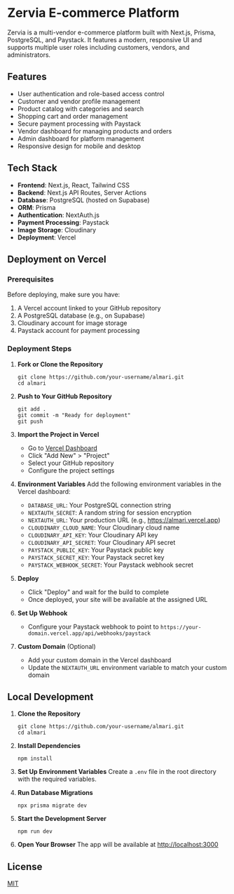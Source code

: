 # Zervia E-commerce Platform

Zervia is a multi-vendor e-commerce platform built with Next.js, Prisma, PostgreSQL, and Paystack. It features a modern, responsive UI and supports multiple user roles including customers, vendors, and administrators.

## Features

- User authentication and role-based access control
- Customer and vendor profile management
- Product catalog with categories and search
- Shopping cart and order management
- Secure payment processing with Paystack
- Vendor dashboard for managing products and orders
- Admin dashboard for platform management
- Responsive design for mobile and desktop

## Tech Stack

- **Frontend**: Next.js, React, Tailwind CSS
- **Backend**: Next.js API Routes, Server Actions
- **Database**: PostgreSQL (hosted on Supabase)
- **ORM**: Prisma
- **Authentication**: NextAuth.js
- **Payment Processing**: Paystack
- **Image Storage**: Cloudinary
- **Deployment**: Vercel

## Deployment on Vercel

### Prerequisites

Before deploying, make sure you have:

1. A Vercel account linked to your GitHub repository
2. A PostgreSQL database (e.g., on Supabase)
3. Cloudinary account for image storage
4. Paystack account for payment processing

### Deployment Steps

1. **Fork or Clone the Repository**
   ```
   git clone https://github.com/your-username/almari.git
   cd almari
   ```

2. **Push to Your GitHub Repository**
   ```
   git add .
   git commit -m "Ready for deployment"
   git push
   ```

3. **Import the Project in Vercel**
   - Go to [Vercel Dashboard](https://vercel.com/dashboard)
   - Click "Add New" > "Project"
   - Select your GitHub repository
   - Configure the project settings

4. **Environment Variables**
   Add the following environment variables in the Vercel dashboard:
   - `DATABASE_URL`: Your PostgreSQL connection string
   - `NEXTAUTH_SECRET`: A random string for session encryption
   - `NEXTAUTH_URL`: Your production URL (e.g., https://almari.vercel.app)
   - `CLOUDINARY_CLOUD_NAME`: Your Cloudinary cloud name
   - `CLOUDINARY_API_KEY`: Your Cloudinary API key
   - `CLOUDINARY_API_SECRET`: Your Cloudinary API secret
   - `PAYSTACK_PUBLIC_KEY`: Your Paystack public key
   - `PAYSTACK_SECRET_KEY`: Your Paystack secret key
   - `PAYSTACK_WEBHOOK_SECRET`: Your Paystack webhook secret

5. **Deploy**
   - Click "Deploy" and wait for the build to complete
   - Once deployed, your site will be available at the assigned URL

6. **Set Up Webhook**
   - Configure your Paystack webhook to point to `https://your-domain.vercel.app/api/webhooks/paystack`

7. **Custom Domain** (Optional)
   - Add your custom domain in the Vercel dashboard
   - Update the `NEXTAUTH_URL` environment variable to match your custom domain

## Local Development

1. **Clone the Repository**
   ```
   git clone https://github.com/your-username/almari.git
   cd almari
   ```

2. **Install Dependencies**
   ```
   npm install
   ```

3. **Set Up Environment Variables**
   Create a `.env` file in the root directory with the required variables.

4. **Run Database Migrations**
   ```
   npx prisma migrate dev
   ```

5. **Start the Development Server**
   ```
   npm run dev
   ```

6. **Open Your Browser**
   The app will be available at [http://localhost:3000](http://localhost:3000)

## License

[MIT](LICENSE) 